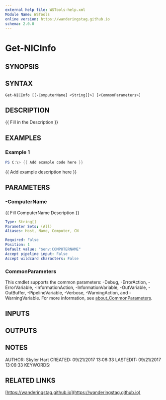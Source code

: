 ```yaml
---
external help file: WSTools-help.xml
Module Name: WSTools
online version: https://wanderingstag.github.io
schema: 2.0.0
---
```


# Get-NICInfo

## SYNOPSIS

## SYNTAX

```
Get-NICInfo [[-ComputerName] <String[]>] [<CommonParameters>]
```

## DESCRIPTION
{{ Fill in the Description }}

## EXAMPLES

### Example 1
```powershell
PS C:\> {{ Add example code here }}
```

{{ Add example description here }}

## PARAMETERS

### -ComputerName
{{ Fill ComputerName Description }}

```yaml
Type: String[]
Parameter Sets: (All)
Aliases: Host, Name, Computer, CN

Required: False
Position: 1
Default value: "$env:COMPUTERNAME"
Accept pipeline input: False
Accept wildcard characters: False
```

### CommonParameters
This cmdlet supports the common parameters: -Debug, -ErrorAction, -ErrorVariable, -InformationAction, -InformationVariable, -OutVariable, -OutBuffer, -PipelineVariable, -Verbose, -WarningAction, and -WarningVariable. For more information, see [about_CommonParameters](http://go.microsoft.com/fwlink/?LinkID=113216).

## INPUTS

## OUTPUTS

## NOTES
AUTHOR: Skyler Hart
CREATED: 09/21/2017 13:06:33
LASTEDIT: 09/21/2017 13:06:33
KEYWORDS:

## RELATED LINKS

[https://wanderingstag.github.io](https://wanderingstag.github.io)

